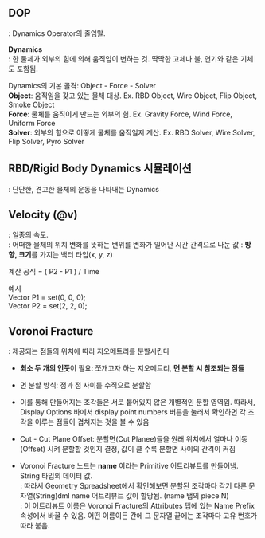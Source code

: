 ## DOP
: Dynamics Operator의 줄임말. 

**Dynamics**   
: 한 물체가 외부의 힘에 의해 움직임이 변하는 것. 딱딱한 고체나 불, 연기와 같은 기체도 포함됨. 

Dynamics의 기본 골격: Object - Force - Solver   
**Object**: 움직임을 갖고 있는 물체 대상. Ex. RBD Object, Wire Object, Flip Object, Smoke Object   
**Force**: 물체를 움직이게 만드는 외부의 힘. Ex. Gravity Force, Wind Force, Uniform Force   
**Solver**: 외부의 힘으로 어떻게 물체를 움직일지 계산. Ex. RBD Solver, Wire Solver, Flip Solver, Pyro Solver    

## RBD/Rigid Body Dynamics 시뮬레이션 
: 단단한, 견고한 물체의 운동을 나타내는 Dynamics   

## Velocity (@v)
: 일종의 속도.     
: 어떠한 물체의 위치 변화를 뜻하는 변위를 변화가 일어난 시간 간격으로 나눈 값 
: **방향, 크기**를 가지는 백터 타입(x, y, z)

계산 공식 = ( P2 - P1 ) / Time    

예시   
Vector P1 = set(0, 0, 0);    
Vector P2 = set(2, 2, 0);    

## Voronoi Fracture
: 제공되는 점들의 위치에 따라 지오메트리를 분할시킨다
 - **최소 두 개의 인풋**이 필요: 쪼개고자 하는 지오메트리, **면 분할 시 참조되는 점들**   
 - 면 분할 방식: 점과 점 사이를 수직으로 분할함
 - 이를 통해 만들어지는 조각들은 서로 붙어있지 않은 개별적인 분할 영역임. 따라서, Display Options 바에서 display point numbers 버튼을 눌러서 확인하면 각 조각을 이루는 점들이 겹쳐지는 것을 볼 수 있음 
 - Cut - Cut Plane Offset: 분할면(Cut Planee)들을 원래 위치에서 얼마나 이동(Offset) 시켜 분할할 것인지 결정, 값이 클 수록 분할면 사이의 간격이 커짐 

 - Voronoi Fracture 노드는 **name** 이라는 Primitive 어트리뷰트를 만들어냄. String 타입의 데이터 값.    
: 따라서 Geometry Spreadsheet에서 확인해보면 분할된 조각마다 각기 다른 문자열(String)dml name 어트리뷰트 값이 할당됨. (name 탭의 piece N)   
: 이 어트리뷰트 이름은 Voronoi Fracture의 Attributes 탭에 있는 Name Prefix 속성에서 바꿀 수 있음. 어떤 이름이든 간에 그 문자열 끝에는 조각마다 고유 번호가 따라 붙음.  
